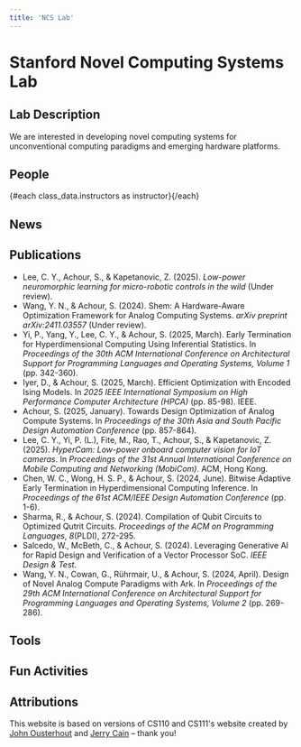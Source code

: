 ```yaml
---
title: 'NCS Lab'
---
```


<script lang="ts">
  import { base } from '$app/paths';
  import Calendar from '$lib/Calendar.svelte';
  import { class_data, fixupLink } from '$lib/classData';

  import Instructor from '$lib/Instructor.svelte';
  import Callout from '$lib/Callout.svelte';
</script>

# Stanford Novel Computing Systems Lab

## Lab Description

We are interested in developing novel computing systems for unconventional computing paradigms and emerging hardware platforms.

## People

<!-- **Staff Mailing List:** -->
<!-- [cs45-spr2223-staff@lists.stanford.edu](mailto:cs45-spr2223-staff@lists.stanford.edu) -->

<div style="display: flex; flex-wrap: wrap;">
	{#each class_data.instructors as instructor}
		<Instructor
			src={fixupLink(instructor.image)}
			name={instructor.name}
			role={instructor.role}
			email={instructor.email}
			direction={instructor.direction}
			website={instructor.website}
			officeHours={instructor.officeHours}
		/>
	{/each}
</div>

## News

## Publications
   - Lee, C. Y., Achour, S., & Kapetanovic, Z. (2025).  _Low-power neuromorphic learning for micro-robotic controls in the wild_  (Under review).
   - Wang, Y. N., & Achour, S. (2024). Shem: A Hardware-Aware Optimization Framework for Analog Computing Systems. _arXiv preprint arXiv:2411.03557_ (Under review).
   - Yi, P., Yang, Y., Lee, C. Y., & Achour, S. (2025, March). Early Termination for Hyperdimensional Computing Using Inferential Statistics. In _Proceedings of the 30th ACM International Conference on Architectural Support for Programming Languages and Operating Systems, Volume 1_ (pp. 342-360).
   - Iyer, D., & Achour, S. (2025, March). Efficient Optimization with Encoded Ising Models. In _2025 IEEE International Symposium on High Performance Computer Architecture (HPCA)_ (pp. 85-98). IEEE.
   - Achour, S. (2025, January). Towards Design Optimization of Analog Compute Systems. In _Proceedings of the 30th Asia and South Pacific Design Automation Conference_ (pp. 857-864).
   - Lee, C. Y., Yi, P. (L.), Fite, M., Rao, T., Achour, S., & Kapetanovic, Z. (2025).  _HyperCam: Low-power onboard computer vision for IoT cameras_. In  _Proceedings of the 31st Annual International Conference on Mobile Computing and Networking (MobiCom)_. ACM, Hong Kong.
   - Chen, W. C., Wong, H. S. P., & Achour, S. (2024, June). Bitwise Adaptive Early Termination in Hyperdimensional Computing Inference. In _Proceedings of the 61st ACM/IEEE Design Automation Conference_ (pp. 1-6).
   - Sharma, R., & Achour, S. (2024). Compilation of Qubit Circuits to Optimized Qutrit Circuits. _Proceedings of the ACM on Programming Languages_, _8_(PLDI), 272-295.
   - Salcedo, W., McBeth, C., & Achour, S. (2024). Leveraging Generative AI for Rapid Design and Verification of a Vector Processor SoC. _IEEE Design & Test_.
   - Wang, Y. N., Cowan, G., Rührmair, U., & Achour, S. (2024, April). Design of Novel Analog Compute Paradigms with Ark. In _Proceedings of the 29th ACM International Conference on Architectural Support for Programming Languages and Operating Systems, Volume 2_ (pp. 269-286).

## Tools

## Fun Activities

## Attributions

This website is based on versions of CS110 and CS111's website created by
[John Ousterhout](https://web.stanford.edu/~ouster/cgi-bin/home.php) and
[Jerry Cain](https://profiles.stanford.edu/gerald-cain?tab=teaching) – thank you!
